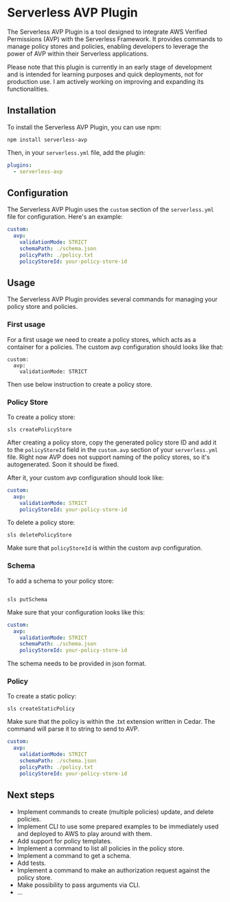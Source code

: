 # Serverless AVP Plugin

The Serverless AVP Plugin is a tool designed to integrate AWS Verified Permissions (AVP) with the Serverless Framework. It provides commands to manage policy stores and policies, enabling developers to leverage the power of AVP within their Serverless applications.

Please note that this plugin is currently in an early stage of development and is intended for learning purposes and quick deployments, not for production use. I am actively working on improving and expanding its functionalities.

## Installation

To install the Serverless AVP Plugin, you can use npm:

```
npm install serverless-avp
```

Then, in your `serverless.yml` file, add the plugin:

```yaml
plugins:
  - serverless-avp
```

## Configuration

The Serverless AVP Plugin uses the `custom` section of the `serverless.yml` file for configuration. Here's an example:

```yaml
custom:
  avp:
    validationMode: STRICT
    schemaPath: ./schema.json
    policyPath: ./policy.txt
    policyStoreId: your-policy-store-id
```

## Usage

The Serverless AVP Plugin provides several commands for managing your policy store and policies.

### First usage

For a first usage we need to create a policy stores, which acts as a container for a policies.
The custom avp configuration should looks like that:

```
custom:
  avp:
    validationMode: STRICT
```

Then use below instruction to create a policy store.

### Policy Store

To create a policy store:

```
sls createPolicyStore
```

After creating a policy store, copy the generated policy store ID and add it to the `policyStoreId` field in the `custom.avp` section of your `serverless.yml` file. Right now AVP does not support naming of the policy stores, so it's autogenerated. Soon it should be fixed.

After it, your custom avp configuration should look like:

```yaml
custom:
  avp:
    validationMode: STRICT
    policyStoreId: your-policy-store-id
```

To delete a policy store:

```
sls deletePolicyStore

```

Make sure that `policyStoreId` is within the custom avp configuration.

### Schema

To add a schema to your policy store:

```

sls putSchema

```

Make sure that your configuration looks like this:

```yaml
custom:
  avp:
    validationMode: STRICT
    schemaPath: ./schema.json
    policyStoreId: your-policy-store-id
```

The schema needs to be provided in json format.

### Policy

To create a static policy:

```
sls createStaticPolicy
```

Make sure that the policy is within the .txt extension written in Cedar. The command will parse it to string to send to AVP.

```yaml
custom:
  avp:
    validationMode: STRICT
    schemaPath: ./schema.json
    policyPath: ./policy.txt
    policyStoreId: your-policy-store-id
```

## Next steps

- Implement commands to create (multiple policies) update, and delete policies.
- Implement CLI to use some prepared examples to be immediately used and deployed to AWS to play around with them.
- Add support for policy templates.
- Implement a command to list all policies in the policy store.
- Implement a command to get a schema.
- Add tests.
- Implement a command to make an authorization request against the policy store.
- Make possibility to pass arguments via CLI.
- ...

